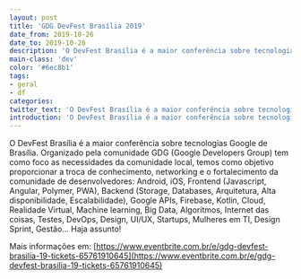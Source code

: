 ```yaml
---
layout: post
title: 'GDG DevFest Brasília 2019'
date_from: 2019-10-26
date_to: 2019-10-26
description: 'O DevFest Brasília é a maior conferência sobre tecnologias Google de Brasília.'
main-class: 'dev'
color: '#6ec8b1'
tags:
- geral
- df
categories:
twitter_text: 'O DevFest Brasília é a maior conferência sobre tecnologias Google de Brasília.'
introduction: 'O DevFest Brasília é a maior conferência sobre tecnologias Google de Brasília.'
---
```


O DevFest Brasília é a maior conferência sobre tecnologias Google de Brasília. Organizado pela comunidade GDG (Google Developers Group) tem como foco as necessidades da comunidade local, temos como objetivo proporcionar a troca de conhecimento, networking e o fortalecimento da comunidade de desenvolvedores: Android, iOS, Frontend (Javascript, Angular, Polymer, PWA), Backend (Storage, Databases, Arquitetura, Alta disponibilidade, Escalabilidade), Google APIs, Firebase, Kotlin, Cloud, Realidade Virtual, Machine learning, Big Data, Algoritmos, Internet das coisas, Testes, DevOps, Design, UI/UX, Startups, Mulheres em TI, Design Sprint, Gestão… Haja assunto!

Mais informações em: [https://www.eventbrite.com.br/e/gdg-devfest-brasilia-19-tickets-65761910645](https://www.eventbrite.com.br/e/gdg-devfest-brasilia-19-tickets-65761910645)
